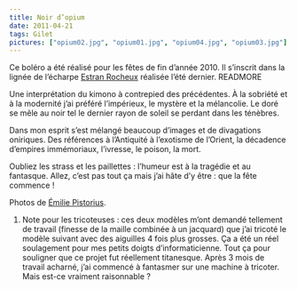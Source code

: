 ```yaml
---
title: Noir d’opium
date: 2011-04-21
tags: Gilet
pictures: ["opium02.jpg", "opium01.jpg", "opium04.jpg", "opium03.jpg"]
---
```


Ce boléro a été réalisé pour les fêtes de fin d’année 2010. Il s’inscrit dans la lignée de l’écharpe <a href="http://no-way.fr/2010/10/estran-rocheux-2/" target="_blank">Estran Rocheux</a> réalisée l’été dernier.
READMORE

Une interprétation du kimono à contrepied des précédentes. À la sobriété et à la modernité j’ai préféré l’impérieux, le mystère et la mélancolie. Le doré se mêle au noir tel le dernier rayon de soleil se perdant dans les ténèbres.

Dans mon esprit s’est mélangé beaucoup d’images et de divagations oniriques. Des références à l’Antiquité à l’exotisme de l’Orient, la décadence d’empires immémoriaux, l’ivresse, le poison, la mort. 

Oubliez les strass et les paillettes : l’humeur est à la tragédie et au fantasque. Allez, c’est pas tout ça mais j’ai hâte d’y être : que la fête commence !

Photos de <a href="http://www.flickr.com/photos/emilie-pistorius/" target="_blank">Émilie Pistorius</a>.

1. Note pour les tricoteuses : ces deux modèles m’ont demandé tellement de travail (finesse de la maille combinée à un jacquard) que j’ai tricoté le modèle suivant avec des aiguilles 4 fois plus grosses. Ça a été un réel soulagement pour mes petits doigts d’informaticienne. Tout ça pour souligner que ce projet fut réellement titanesque. Après 3 mois de travail acharné, j’ai commencé à fantasmer sur une machine à tricoter. Mais est-ce vraiment raisonnable ?
